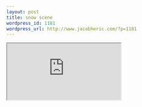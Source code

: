 ```yaml
---
layout: post
title: snow scene
wordpress_id: 1181
wordpress_url: http://www.jacobheric.com/?p=1181
---
```


<iframe class="w-full mx-auto" src="https://player.vimeo.com/video/19607533?title=0&amp;byline=0&amp;portrait=0&amp;color=59a5d1" ></iframe>
